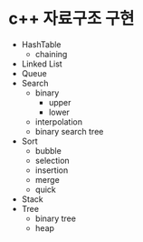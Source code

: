 # c++ 자료구조 구현 
- HashTable
  - chaining
- Linked List
- Queue
- Search
  - binary
    - upper
    - lower
  - interpolation 
  - binary search tree
- Sort
  - bubble
  - selection
  - insertion
  - merge
  - quick
- Stack
- Tree
  - binary tree
  - heap

